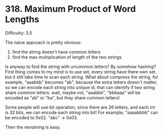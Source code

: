 # 318. Maximum Product of Word Lengths

Difficulty: 3.5

The naive approach is pretty obvious:
1. find the string doesn't have common letters
2. find the max multiplication of length of the two strings

Is anyway to find the string with uncommon letters? By somehow hashing? 
First thing comes to my mind is to use set, every string have there own set, but it still take time to scan each string.
What about compress the string, for example, "aaabbb" becomes "ab", because the extra letters doesn't matter, so we can encode each string into unique id, that can identify if two string share common letters. wait, maybe not, "aaabbb", "bbbaaa" will be encoded as "ab" or "ba", but they share common letters!

Some people will use bit operation, since there are 26 letters, and each int is 32 bits, we can encode each string into bit! For example, "aaaabbbb" can be encoded to 0x02. "abc" -> 0x03. 

Then the remaining is easy.